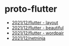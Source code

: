# proto-flutter

- [2021/12/flutter - layout](../../tree/2021/12/flutter/layout)
- [2021/12/flutter - beautiful](../../tree/2021/12/flutter/beautiful)
- [2021/12/flutter - wordpair](../../tree/2021/12/flutter/wordpair)
- [2021/12/netninja](../../tree/2021/12/netninja)

